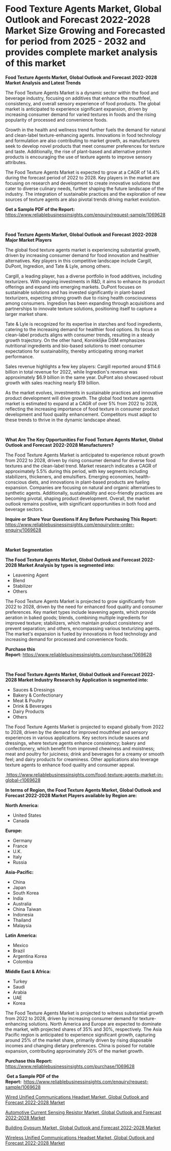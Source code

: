 <p><h1>Food Texture Agents Market, Global Outlook and Forecast 2022-2028 Market Size Growing and Forecasted for period from 2025 - 2032 and provides complete market analysis of this market</h1></p><p><strong>Food Texture Agents Market, Global Outlook and Forecast 2022-2028 Market Analysis and Latest Trends</strong></p>
<p><p>The Food Texture Agents Market is a dynamic sector within the food and beverage industry, focusing on additives that enhance the mouthfeel, consistency, and overall sensory experience of food products. The global market is anticipated to experience significant expansion, driven by increasing consumer demand for varied textures in foods and the rising popularity of processed and convenience foods.</p><p>Growth in the health and wellness trend further fuels the demand for natural and clean-label texture-enhancing agents. Innovations in food technology and formulation are also contributing to market growth, as manufacturers seek to develop novel products that meet consumer preferences for texture and taste. Additionally, the rise of plant-based and alternative protein products is encouraging the use of texture agents to improve sensory attributes.</p><p>The Food Texture Agents Market is expected to grow at a CAGR of 14.4% during the forecast period of 2022 to 2028. Key players in the market are focusing on research and development to create innovative solutions that cater to diverse culinary needs, further shaping the future landscape of the industry. The integration of sustainable practices and the exploration of new sources of texture agents are also pivotal trends driving market evolution.</p></p>
<p><strong>Get a Sample PDF of the Report:&nbsp;</strong> <a href="https://www.reliablebusinessinsights.com/enquiry/request-sample/1069628?utm_campaign=1138&utm_medium=2&utm_source=Github&utm_content=ia&utm_term=21032025&utm_id=food-texture-agents-market-global-outlook-and-forecast-2022-2028">https://www.reliablebusinessinsights.com/enquiry/request-sample/1069628</a></p>
<p>&nbsp;</p>
<p><strong>Food Texture Agents Market, Global Outlook and Forecast 2022-2028 Major Market Players</strong></p>
<p><p>The global food texture agents market is experiencing substantial growth, driven by increasing consumer demand for food innovation and healthier alternatives. Key players in this competitive landscape include Cargill, DuPont, Ingredion, and Tate & Lyle, among others.</p><p>Cargill, a leading player, has a diverse portfolio in food additives, including texturizers. With ongoing investments in R&D, it aims to enhance its product offerings and expand into emerging markets. DuPont focuses on sustainable solutions and has invested significantly in plant-based texturizers, expecting strong growth due to rising health consciousness among consumers. Ingredion has been expanding through acquisitions and partnerships to innovate texture solutions, positioning itself to capture a larger market share.</p><p>Tate & Lyle is recognized for its expertise in starches and food ingredients, catering to the increasing demand for healthier food options. Its focus on clean-label products aligns with consumer trends, resulting in a steady growth trajectory. On the other hand, Koninklijke DSM emphasizes nutritional ingredients and bio-based solutions to meet consumer expectations for sustainability, thereby anticipating strong market performance.</p><p>Sales revenue highlights a few key players: Cargill reported around $114.6 billion in total revenue for 2022, while Ingredion's revenue was approximately $6.9 billion in the same year. DuPont also showcased robust growth with sales reaching nearly $19 billion.</p><p>As the market evolves, investments in sustainable practices and innovative product development will drive growth. The global food texture agents market is estimated to expand at a CAGR of over 5% from 2022 to 2028, reflecting the increasing importance of food texture in consumer product development and food quality enhancement. Competitors must adapt to these trends to thrive in the dynamic landscape ahead.</p></p>
<p>&nbsp;</p>
<p><strong>What Are The Key Opportunities For Food Texture Agents Market, Global Outlook and Forecast 2022-2028 Manufacturers?</strong></p>
<p><p>The Food Texture Agents Market is anticipated to experience robust growth from 2022 to 2028, driven by rising consumer demand for diverse food textures and the clean-label trend. Market research indicates a CAGR of approximately 5.5% during this period, with key segments including stabilizers, thickeners, and emulsifiers. Emerging economies, health-conscious diets, and innovations in plant-based products are fueling expansion. Companies are focusing on natural and organic alternatives to synthetic agents. Additionally, sustainability and eco-friendly practices are becoming pivotal, shaping product development. Overall, the market outlook remains positive, with significant opportunities in both food and beverage sectors.</p></p>
<p><strong>Inquire or Share Your Questions If Any Before Purchasing This Report:</strong> <a href="https://www.reliablebusinessinsights.com/enquiry/pre-order-enquiry/1069628?utm_campaign=1138&utm_medium=2&utm_source=Github&utm_content=ia&utm_term=21032025&utm_id=food-texture-agents-market-global-outlook-and-forecast-2022-2028">https://www.reliablebusinessinsights.com/enquiry/pre-order-enquiry/1069628</a></p>
<p>&nbsp;</p>
<p><strong>Market Segmentation</strong></p>
<p><strong>The Food Texture Agents Market, Global Outlook and Forecast 2022-2028 Market Analysis by types is segmented into:</strong></p>
<p><ul><li>Leavening Agent</li><li>Blend</li><li>Stabilizer</li><li>Others</li></ul></p>
<p><p>The Food Texture Agents Market is projected to grow significantly from 2022 to 2028, driven by the need for enhanced food quality and consumer preferences. Key market types include leavening agents, which provide aeration in baked goods; blends, combining multiple ingredients for improved texture; stabilizers, which maintain product consistency and prevent separation; and others, encompassing various texturizing agents. The market's expansion is fueled by innovations in food technology and increasing demand for processed and convenience foods.</p></p>
<p><strong>Purchase this Report:&nbsp;</strong><a href="https://www.reliablebusinessinsights.com/purchase/1069628?utm_campaign=1138&utm_medium=2&utm_source=Github&utm_content=ia&utm_term=21032025&utm_id=food-texture-agents-market-global-outlook-and-forecast-2022-2028">https://www.reliablebusinessinsights.com/purchase/1069628</a></p>
<p>&nbsp;</p>
<p><strong>The Food Texture Agents Market, Global Outlook and Forecast 2022-2028 Market Industry Research by Application is segmented into:</strong></p>
<p><ul><li>Sauces & Dressings</li><li>Bakery & Confectionary</li><li>Meat & Poultry</li><li>Drink & Beverages</li><li>Dairy Products</li><li>Others</li></ul></p>
<p><p>The Food Texture Agents Market is projected to expand globally from 2022 to 2028, driven by the demand for improved mouthfeel and sensory experiences in various applications. Key sectors include sauces and dressings, where texture agents enhance consistency; bakery and confectionery, which benefit from improved chewiness and moistness; meat and poultry for juiciness; drink and beverages for a creamy or smooth feel; and dairy products for creaminess. Other applications also leverage texture agents to enhance food quality and consumer appeal.</p></p>
<p><a href="https://www.reliablebusinessinsights.com/food-texture-agents-market-in-global-r1069628?utm_campaign=1138&utm_medium=2&utm_source=Github&utm_content=ia&utm_term=21032025&utm_id=food-texture-agents-market-global-outlook-and-forecast-2022-2028">&nbsp;https://www.reliablebusinessinsights.com/food-texture-agents-market-in-global-r1069628</a></p>
<p><strong>In terms of Region, the Food Texture Agents Market, Global Outlook and Forecast 2022-2028 Market Players available by Region are:</strong></p>
<p>
    <p> <strong> North America: </strong>
        <ul>
            <li>United States</li>
            <li>Canada</li>
        </ul>
        </p> 
    <p> <strong> Europe: </strong>
        <ul>
            <li>Germany</li>
            <li>France</li>
            <li>U.K.</li>
            <li>Italy</li>
            <li>Russia</li>
        </ul>
        </p> 
    <p> <strong> Asia-Pacific: </strong>
        <ul>
            <li>China</li>
            <li>Japan</li>
            <li>South Korea</li>
            <li>India</li>
            <li>Australia</li>
            <li>China Taiwan</li>
            <li>Indonesia</li>
            <li>Thailand</li>
            <li>Malaysia</li>
        </ul>
        </p> 
    <p> <strong> Latin America: </strong>
        <ul>
            <li>Mexico</li>
            <li>Brazil</li>
            <li>Argentina Korea</li>
            <li>Colombia</li>
        </ul>
        </p> 
    <p> <strong> Middle East & Africa: </strong>
        <ul>
            <li>Turkey</li>
            <li>Saudi</li>
            <li>Arabia</li>
            <li>UAE</li>
            <li>Korea</li>
        </ul>
    </p>
    </p>
<p><p>The Food Texture Agents Market is projected to witness substantial growth from 2022 to 2028, driven by increasing consumer demand for texture-enhancing solutions. North America and Europe are expected to dominate the market, with projected shares of 35% and 30%, respectively. The Asia Pacific region is anticipated to experience significant growth, capturing around 25% of the market share, primarily driven by rising disposable incomes and changing dietary preferences. China is poised for notable expansion, contributing approximately 20% of the market growth.</p></p>
<p><strong>Purchase this Report: </strong><a href="https://www.reliablebusinessinsights.com/purchase/1069628?utm_campaign=1138&utm_medium=2&utm_source=Github&utm_content=ia&utm_term=21032025&utm_id=food-texture-agents-market-global-outlook-and-forecast-2022-2028">https://www.reliablebusinessinsights.com/purchase/1069628</a></p>
<p>&nbsp;<strong>Get a Sample PDF of the Report:&nbsp;&nbsp;</strong><a href="https://www.reliablebusinessinsights.com/enquiry/request-sample/1069628?utm_campaign=1138&utm_medium=2&utm_source=Github&utm_content=ia&utm_term=21032025&utm_id=food-texture-agents-market-global-outlook-and-forecast-2022-2028">https://www.reliablebusinessinsights.com/enquiry/request-sample/1069628</a></p>
<p><strong></strong></p>
<p><p><a href="https://github.com/alawnhvicay/Market-Research-Report-List-1/blob/main/wired-unified-communications-headset-market-global-outlook-and-forecast-2022-2028-market.md?utm_campaign=1138&utm_medium=2&utm_source=Github&utm_content=ia&utm_term=21032025&utm_id=food-texture-agents-market-global-outlook-and-forecast-2022-2028">Wired Unified Communications Headset Market, Global Outlook and Forecast 2022-2028 Market</a></p><p><a href="https://github.com/gfellcincot4/Market-Research-Report-List-1/blob/main/automotive-current-sensing-resistor-market-global-outlook-and-forecast-2022-2028-market.md?utm_campaign=1138&utm_medium=2&utm_source=Github&utm_content=ia&utm_term=21032025&utm_id=food-texture-agents-market-global-outlook-and-forecast-2022-2028">Automotive Current Sensing Resistor Market, Global Outlook and Forecast 2022-2028 Market</a></p><p><a href="https://github.com/countpapajwp/Market-Research-Report-List-1/blob/main/building-gypsum-market-global-outlook-and-forecast-2022-2028-market.md?utm_campaign=1138&utm_medium=2&utm_source=Github&utm_content=ia&utm_term=21032025&utm_id=food-texture-agents-market-global-outlook-and-forecast-2022-2028">Building Gypsum Market, Global Outlook and Forecast 2022-2028 Market</a></p><p><a href="https://github.com/wraggfomath/Market-Research-Report-List-1/blob/main/wireless-unified-communications-headset-market-global-outlook-and-forecast-2022-2028-market.md?utm_campaign=1138&utm_medium=2&utm_source=Github&utm_content=ia&utm_term=21032025&utm_id=food-texture-agents-market-global-outlook-and-forecast-2022-2028">Wireless Unified Communications Headset Market, Global Outlook and Forecast 2022-2028 Market</a></p></p>
